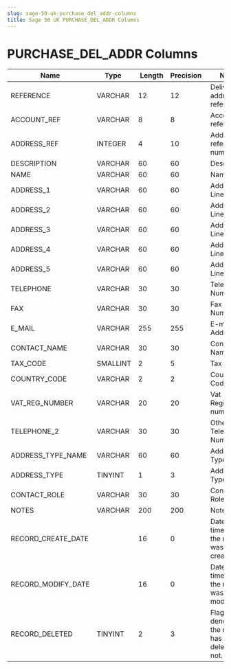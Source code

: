 ```yaml
---
slug: sage-50-uk-purchase_del_addr-columns
title: Sage 50 UK PURCHASE_DEL_ADDR Columns
---
```

# PURCHASE_DEL_ADDR Columns

| Name | Type  |  Length | Precision  |  Notes  | Example |
| --- | --- | --- | --- | --- | --- |
| REFERENCE | VARCHAR | 12 | 12 | Delivery address reference | CON001  0001 |
| ACCOUNT_REF | VARCHAR | 8 | 8 | Account reference | CON001 |
| ADDRESS_REF | INTEGER | 4 | 10 | Address reference number | 1 |
| DESCRIPTION | VARCHAR | 60 | 60 | Description | Head Office |
| NAME | VARCHAR | 60 | 60 | Name | Concept Stationery Supplies |
| ADDRESS_1 | VARCHAR | 60 | 60 | Address Line 1 | 66 New Street |
| ADDRESS_2 | VARCHAR | 60 | 60 | Address Line 2 | Ridgeway |
| ADDRESS_3 | VARCHAR | 60 | 60 | Address Line 3 | Newcastle Upon Tyne |
| ADDRESS_4 | VARCHAR | 60 | 60 | Address Line 4 |  |
| ADDRESS_5 | VARCHAR | 60 | 60 | Address Line 5 | NE1 4GF |
| TELEPHONE | VARCHAR | 30 | 30 | Telephone Number | 0191 643 4343 |
| FAX | VARCHAR | 30 | 30 | Fax Number | 0191 643 4344 |
| E_MAIL | VARCHAR | 255 | 255 | E-mail Address | markramsey@conceptss.co.uk |
| CONTACT_NAME | VARCHAR | 30 | 30 | Contact Name | Mark Ramsey |
| TAX_CODE | SMALLINT | 2 | 5 | Tax code | 1 |
| COUNTRY_CODE | VARCHAR | 2 | 2 | Country Code | GB |
| VAT_REG_NUMBER | VARCHAR | 20 | 20 | Vat Registration number |  |
| TELEPHONE_2 | VARCHAR | 30 | 30 | Other Telephone Number |  |
| ADDRESS_TYPE_NAME | VARCHAR | 60 | 60 | Address Type | Delivery |
| ADDRESS_TYPE | TINYINT | 1 | 3 | Address Type | 0 |
| CONTACT_ROLE | VARCHAR | 30 | 30 | Contact Role |  |
| NOTES | VARCHAR | 200 | 200 | Notes |  |
| RECORD_CREATE_DATE |  | 16 | 0 | Date and time when the record was created. | 06/02/2013 10:15:02 |
| RECORD_MODIFY_DATE |  | 16 | 0 | Date and time when the record was modified. | 04/08/2017 14:18:49 |
| RECORD_DELETED | TINYINT | 2 | 3 | Flag denoting if the record has been deleted or not. | 0 |
